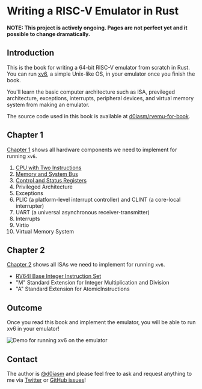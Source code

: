 # Writing a RISC-V Emulator in Rust

**NOTE: This project is actively ongoing. Pages are not perfect yet and it possible to change dramatically.**

## Introduction

This is the book for writing a 64-bit RISC-V emulator from scratch in Rust. You can run [xv6](https://github.com/mit-pdos/xv6-riscv), a simple Unix-like OS, in your emulator once you finish the book.

You'll learn the basic computer architecture such as ISA, previleged architecture, exceptions, interrupts, peripheral devices, and virtual memory system from making an emulator.

The source code used in this book is available at [d0iasm/rvemu-for-book](https://github.com/d0iasm/rvemu-for-book).

## Chapter 1

[Chapter 1](hardware-components/index.md) shows all hardware components we need to implement for running `xv6`.

1. [CPU with Two Instructions](hardware-components/01-cpu.md)
2. [Memory and System Bus](hardware-components/02-memory.md)
4. [Control and Status Registers](hardware-components/03-csrs.md)
3. Privileged Architecture
5. Exceptions
6. PLIC (a platform-level interrupt controller) and CLINT (a core-local interrupter)
7. UART (a universal asynchronous receiver-transmitter)
8. Interrupts
9. Virtio
10. Virtual Memory System

## Chapter 2

[Chapter 2](instruction-set/index.md) shows all ISAs we need to implement for running `xv6`.

- [RV64I Base Integer Instruction Set](instruction-set/01-rv64i.md)
- "M" Standard Extension for Integer Multiplication and Division
- "A" Standard Extension for AtomicInstructions

## Outcome

Once you read this book and implement the emulator, you will be able to run xv6 in your emulator!

![Demo for running xv6 on the emulator](img/2020-08-16-rvemu-for-book-xv6.png)

## Contact

The author is [@d0iasm](https://twitter.com/d0iasm) and please feel free to ask and request anything to me via [Twitter](https://twitter.com/d0iasm) or [GitHub issues](https://github.com/d0iasm/rvemu-for-book/issues)!

